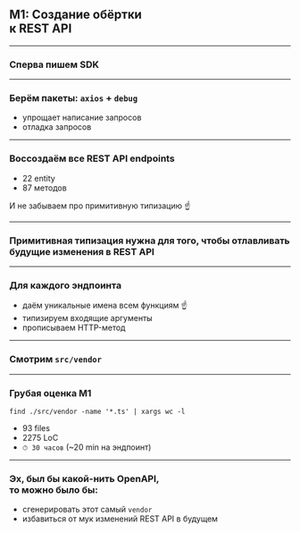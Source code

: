 ## M1: Создание обёртки <br/>к REST API

-----

### Сперва пишем SDK

-----

### Берём пакеты: `axios` + `debug`

- упрощает написание запросов
- отладка запросов

-----

### Воссоздаём все REST API endpoints

- 22 entity
- 87 методов

И не забываем про примитивную типизацию ☝️ <!-- .element: class="fragment orange" -->

-----

### Примитивная типизация нужна для того, чтобы отлавливать будущие изменения в REST API <!-- .element: class="green" -->

-----

### Для каждого эндпоинта <!-- .element: class="orange" -->

- даём уникальные имена всем функциям ☝️ <!-- .element: class="fragment" -->
- типизируем входящие аргументы <!-- .element: class="fragment" -->
- прописываем HTTP-метод <!-- .element: class="fragment" -->

-----

### Смотрим `src/vendor`

-----

### Грубая оценка M1

`find ./src/vendor -name '*.ts' | xargs wc -l`

- 93 files
- 2275 LoC
- `⏱ 30 часов` (~20 min на эндпоинт)

-----

### Эх, был бы какой-нить OpenAPI, <br/>то можно было бы: <!-- .element: class="orange" -->

- сгенерировать этот самый `vendor`
- избавиться от мук изменений REST API в будущем
